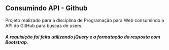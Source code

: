 ## Consumindo API - Github
Projeto realizado para a disciplina de Programação para Web consumindo a API do GitHub para buscas de users.
##### A requisição foi feita utilizando jQuery e a formatação da resposta com Bootstrap.
